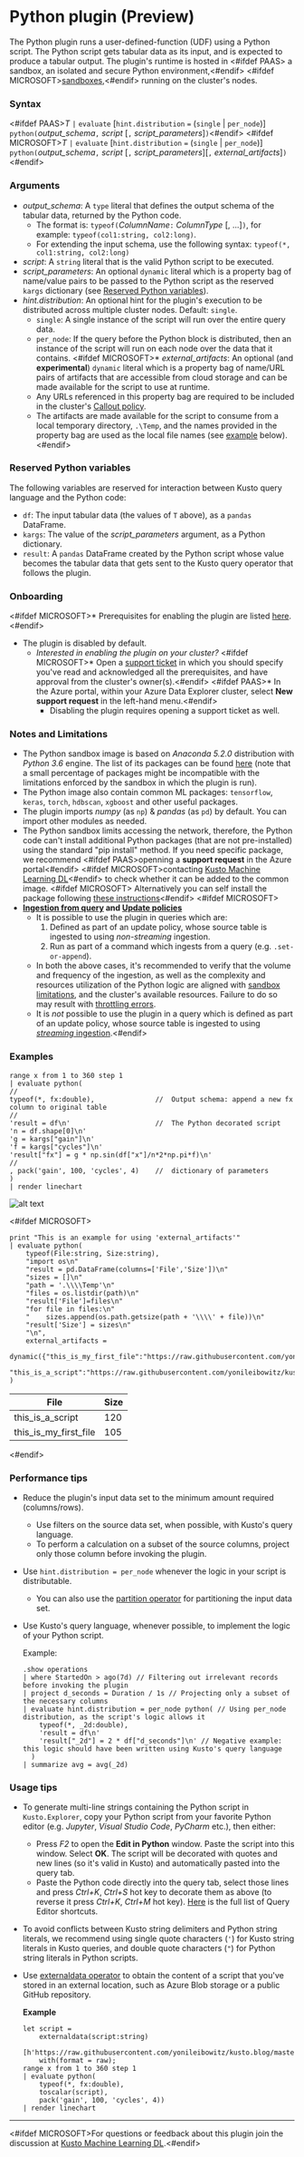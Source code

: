 # Python plugin (Preview)

The Python plugin runs a user-defined-function (UDF) using a Python script. The Python script gets tabular data as its input, and is expected to produce a tabular output.
The plugin's runtime is hosted in <#ifdef PAAS> a sandbox, an isolated and secure Python environment,<#endif> <#ifdef MICROSOFT>[sandboxes](../concepts/sandboxes.md),<#endif> running on the cluster's nodes.

### Syntax

<#ifdef PAAS>*T* `|` `evaluate` [`hint.distribution` `=` (`single` | `per_node`)] `python(`*output_schema*`,` *script* [`,` *script_parameters*]`)`<#endif>
<#ifdef MICROSOFT>*T* `|` `evaluate` [`hint.distribution` `=` (`single` | `per_node`)] `python(`*output_schema*`,` *script* [`,` *script_parameters*][`,` *external_artifacts*]`)`<#endif>

### Arguments

* *output_schema*: A `type` literal that defines the output schema of the tabular data, returned by the Python code.
    * The format is: `typeof(`*ColumnName*`:` *ColumnType* [, ...]`)`, for example: `typeof(col1:string, col2:long)`.
    * For extending the input schema, use the following syntax: `typeof(*, col1:string, col2:long)`
* *script*: A `string` literal that is the valid Python script to be executed.
* *script_parameters*: An optional `dynamic` literal which is a property bag of name/value pairs to be passed to the
   Python script as the reserved `kargs` dictionary (see [Reserved Python variables](#reserved-python-variables)).
* *hint.distribution*: An optional hint for the plugin's execution to be distributed across multiple cluster nodes.
   Default: `single`.
    * `single`: A single instance of the script will run over the entire query data.
    * `per_node`: If the query before the Python block is distributed, then an instance of the script will run on each node over the data that it contains.
<#ifdef MICROSOFT>* *external_artifacts*: An optional (and **experimental**) `dynamic` literal which is a property bag of name/URL pairs of artifacts that are accessible from cloud storage and can be made available for the script to use at runtime.
    * Any URLs referenced in this property bag are required to be included in the cluster's [Callout policy](../concepts/calloutpolicy.md).
    * The artifacts are made available for the script to consume from a local temporary directory, `.\Temp`, and the names provided in the property bag are used as the local file names (see [example](#examples) below).
<#endif>

### Reserved Python variables

The following variables are reserved for interaction between Kusto query language and the Python code:

* `df`: The input tabular data (the values of `T` above), as a `pandas` DataFrame.
* `kargs`: The value of the *script_parameters* argument, as a Python dictionary.
* `result`: A `pandas` DataFrame created by the Python script whose value becomes the tabular data that gets sent to the Kusto query operator that follows the plugin.

### Onboarding

<#ifdef MICROSOFT>* Prerequisites for enabling the plugin are listed [here](../concepts/sandboxes.md#prerequisites).<#endif>
* The plugin is disabled by default.
    * *Interested in enabling the plugin on your cluster?*
        <#ifdef MICROSOFT>* Open a [support ticket](https://aka.ms/kustosupport) in which you should specify
          you've read and acknowledged all the prerequisites, and have approval from the cluster's owner(s).<#endif>
		<#ifdef PAAS>* In the Azure portal, within your Azure Data Explorer cluster, select **New support request** in the left-hand menu.<#endif>
        * Disabling the plugin requires opening a support ticket as well.

### Notes and Limitations

* The Python sandbox image is based on *Anaconda 5.2.0* distribution with *Python 3.6* engine.
  The list of its packages can be found [here](http://docs.anaconda.com/anaconda/packages/old-pkg-lists/5.2.0/py3.6_win-64/)
  (note that a small percentage of packages might be incompatible with the limitations enforced by the sandbox in which the plugin is run).
* The Python image also contain common ML packages: `tensorflow`, `keras`, `torch`, `hdbscan`, `xgboost` and other useful packages.
* The plugin imports *numpy* (as `np`) & *pandas* (as `pd`) by default.  You can import other modules as needed.
* The Python sandbox limits accessing the network, therefore, the Python code can't install additional Python packages (that are
  not pre-installed) using the standard "pip install" method. If you need specific package, we recommend <#ifdef PAAS>openning a **support request** in the Azure portal<#endif> <#ifdef MICROSOFT>contacting [Kusto Machine Learning DL](mailto:kustoml@microsoft.com)<#endif> to check whether it can be added to the common image.
  <#ifdef MICROSOFT> Alternatively you can self install the package following [these instructions](./pythonpluginpackages.md)<#endif>
<#ifdef MICROSOFT> 
* **[Ingestion from query](../management/data-ingestion/ingest-from-query.md) and [Update policies](../concepts/updatepolicy.md)**
    * It is possible to use the plugin in queries which are:
        1. Defined as part of an update policy, whose source table is ingested to using *non-streaming* ingestion.
        2. Run as part of a command which ingests from a query (e.g. `.set-or-append`).
    * In both the above cases, it's recommended to verify that the volume and frequency of the ingestion, as well as the complexity and
      resources utilization of the Python logic are aligned with [sandbox limitations](../concepts/sandboxes.md#limitations), and the cluster's available resources.
      Failure to do so may result with [throttling errors](../concepts/sandboxes.md#errors).
    * It is *not* possible to use the plugin in a query which is defined as part of an update policy, whose source table is ingested to 
    using [*streaming* ingestion](../management/data-ingestion/streaming.md).<#endif>
	

### Examples

<!-- csl -->
```
range x from 1 to 360 step 1
| evaluate python(
//
typeof(*, fx:double),               //  Output schema: append a new fx column to original table 
//
'result = df\n'                     //  The Python decorated script
'n = df.shape[0]\n'
'g = kargs["gain"]\n'
'f = kargs["cycles"]\n'
'result["fx"] = g * np.sin(df["x"]/n*2*np.pi*f)\n'
//
, pack('gain', 100, 'cycles', 4)    //  dictionary of parameters
)
| render linechart 
```

![alt text](./images/samples/sine-demo.png "sine-demo")

<#ifdef MICROSOFT>
<!-- csl -->
```
print "This is an example for using 'external_artifacts'"
| evaluate python(
    typeof(File:string, Size:string),
    "import os\n"
    "result = pd.DataFrame(columns=['File','Size'])\n"
    "sizes = []\n"
    "path = '.\\\\Temp'\n"
    "files = os.listdir(path)\n"
    "result['File']=files\n"
    "for file in files:\n"
    "    sizes.append(os.path.getsize(path + '\\\\' + file))\n"
    "result['Size'] = sizes\n"
    "\n",
    external_artifacts = 
        dynamic({"this_is_my_first_file":"https://raw.githubusercontent.com/yonileibowitz/kusto.blog/master/resources/R/sample_script.r",
                 "this_is_a_script":"https://raw.githubusercontent.com/yonileibowitz/kusto.blog/master/resources/python/sample_script.py"})
)
```

| File                  | Size |
|-----------------------|------|
| this_is_a_script      | 120  |
| this_is_my_first_file | 105  |
<#endif>

### Performance tips

* Reduce the plugin's input data set to the minimum amount required (columns/rows).
    * Use filters on the source data set, when possible, with Kusto's query language.
    * To perform a calculation on a subset of the source columns, project only those column before invoking the plugin.
* Use `hint.distribution = per_node` whenever the logic in your script is distributable.
    * You can also use the [partition operator](partitionoperator.md) for partitioning the input data set.
* Use Kusto's query language, whenever possible, to implement the logic of your Python script.

    Example:

    <!-- csl -->
    ```    
    .show operations
    | where StartedOn > ago(7d) // Filtering out irrelevant records before invoking the plugin
    | project d_seconds = Duration / 1s // Projecting only a subset of the necessary columns
    | evaluate hint.distribution = per_node python( // Using per_node distribution, as the script's logic allows it
        typeof(*, _2d:double),
        'result = df\n'
        'result["_2d"] = 2 * df["d_seconds"]\n' // Negative example: this logic should have been written using Kusto's query language
      )
    | summarize avg = avg(_2d)
    ```

### Usage tips

* To generate multi-line strings containing the Python script in `Kusto.Explorer`, copy your Python script from your favorite
  Python editor (e.g. *Jupyter*, *Visual Studio Code*, *PyCharm* etc.), then either:
    * Press *F2* to open the **Edit in Python** window. Paste the script into this window. Select **OK**. The script will be
      decorated with quotes and new lines (so it's valid in Kusto) and automatically pasted into the query tab.
    * Paste the Python code directly into the query tab, select those lines and press *Ctrl+K*, *Ctrl+S* hot key to decorate them as
      above (to reverse it press *Ctrl+K*, *Ctrl+M* hot key). [Here](../tools/kusto-explorer-shortcuts.md#query-editor) is the full list of
      Query Editor shortcuts.
* To avoid conflicts between Kusto string delimiters and Python string literals, we recommend using single quote characters (`'`) for Kusto string 
  literals in Kusto queries, and double quote characters (`"`) for Python string literals in Python scripts.
* Use [externaldata operator](externaldata-operator.md) to obtain the content of a script that you've stored in an external location, such as Azure Blob storage or a public GitHub repository.
  
	**Example**

    <!-- csl -->
    ```    
    let script = 
        externaldata(script:string)
        [h'https://raw.githubusercontent.com/yonileibowitz/kusto.blog/master/resources/python/sample_script.py']
        with(format = raw);
    range x from 1 to 360 step 1
    | evaluate python(
        typeof(*, fx:double),
        toscalar(script), 
        pack('gain', 100, 'cycles', 4))
    | render linechart 
    ```

---

<#ifdef MICROSOFT>For questions or feedback about this plugin join the discussion at [Kusto Machine Learning DL](mailto:kustoML@microsoft.com).<#endif>